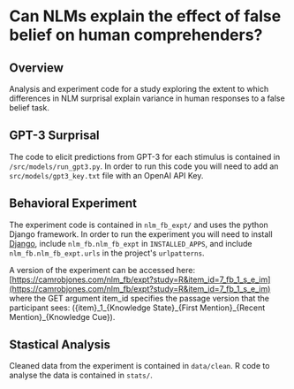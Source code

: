 # Can NLMs explain the effect of false belief on human comprehenders?

## Overview

Analysis and experiment code for a study exploring the extent to which differences in NLM surprisal explain variance in human responses to a false belief task.

## GPT-3 Surprisal

The code to elicit predictions from GPT-3 for each stimulus is contained in `/src/models/run_gpt3.py`. In order to run this code you will need to add an `src/models/gpt3_key.txt` file with an OpenAI API Key.

## Behavioral Experiment

The experiment code is contained in `nlm_fb_expt/` and uses the python Django framework. In order to run the experiment you will need to install [Django](https://www.djangoproject.com/), include `nlm_fb.nlm_fb_expt` in `INSTALLED_APPS`,
and include `nlm_fb.nlm_fb_expt.urls` in the project's `urlpatterns`. 

A version of the experiment can be accessed here: [https://camrobjones.com/nlm_fb/expt?study=R&item_id=7_fb_1_s_e_im](https://camrobjones.com/nlm_fb/expt?study=R&item_id=7_fb_1_s_e_im) where the GET argument item_id specifies the passage version that the participant sees: ({item}\_1\_{Knowledge State}\_{First Mention}\_{Recent Mention}\_{Knowledge Cue}).


## Stastical Analysis

Cleaned data from the experiment is contained in `data/clean`. R code to analyse the data is contained in `stats/`.

